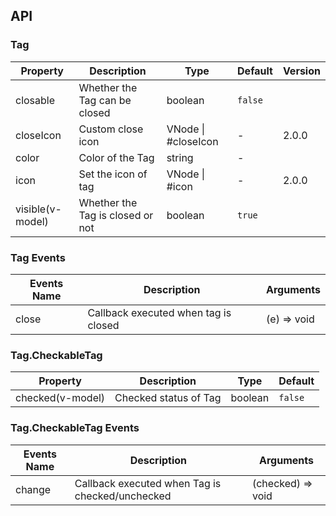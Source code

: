 ## API

### Tag

| Property         | Description                      | Type                | Default | Version |
| ---------------- | -------------------------------- | ------------------- | ------- | ------- |
| closable         | Whether the Tag can be closed    | boolean             | `false` |         |
| closeIcon        | Custom close icon                | VNode \| #closeIcon | -       | 2.0.0   |
| color            | Color of the Tag                 | string              | -       |         |
| icon             | Set the icon of tag              | VNode \| #icon      | -       | 2.0.0   |
| visible(v-model) | Whether the Tag is closed or not | boolean             | `true`  |         |

### Tag Events

| Events Name | Description                          | Arguments   |
| ----------- | ------------------------------------ | ----------- |
| close       | Callback executed when tag is closed | (e) => void |

### Tag.CheckableTag

| Property         | Description           | Type    | Default |
| ---------------- | --------------------- | ------- | ------- |
| checked(v-model) | Checked status of Tag | boolean | `false` |

### Tag.CheckableTag Events

| Events Name | Description                                     | Arguments         |
| ----------- | ----------------------------------------------- | ----------------- |
| change      | Callback executed when Tag is checked/unchecked | (checked) => void |
